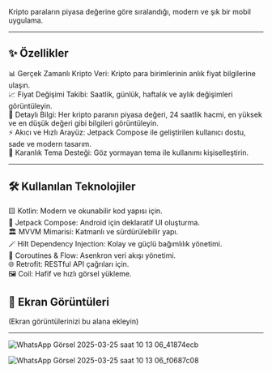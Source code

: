 
Kripto paraların piyasa değerine göre sıralandığı, modern ve şık bir mobil uygulama.

---

## ✨ Özellikler

📊 Gerçek Zamanlı Kripto Veri: Kripto para birimlerinin anlık fiyat bilgilerine ulaşın.  
📈 Fiyat Değişimi Takibi: Saatlik, günlük, haftalık ve aylık değişimleri görüntüleyin.  
📄 Detaylı Bilgi: Her kripto paranın piyasa değeri, 24 saatlik hacmi, en yüksek ve en düşük değeri gibi bilgileri görüntüleyin.  
⚡ Akıcı ve Hızlı Arayüz: Jetpack Compose ile geliştirilen kullanıcı dostu, sade ve modern tasarım.  
🌙 Karanlık Tema Desteği: Göz yormayan tema ile kullanımı kişiselleştirin.  

---

## 🛠️ Kullanılan Teknolojiler

🟨 Kotlin: Modern ve okunabilir kod yapısı için.  
🧩 Jetpack Compose: Android için deklaratif UI oluşturma.  
🏛 MVVM Mimarisi: Katmanlı ve sürdürülebilir yapı.  
🪄 Hilt Dependency Injection: Kolay ve güçlü bağımlılık yönetimi.  
🌊 Coroutines & Flow: Asenkron veri akışı yönetimi.  
🌐 Retrofit: RESTful API çağrıları için.  
🖼 Coil: Hafif ve hızlı görsel yükleme.  



## 📸 Ekran Görüntüleri

(Ekran görüntülerinizi bu alana ekleyin)

---






![WhatsApp Görsel 2025-03-25 saat 10 13 06_41874ecb](https://github.com/user-attachments/assets/9b409740-d4c5-4536-8a36-0ecc07aedfe9)

![WhatsApp Görsel 2025-03-25 saat 10 13 06_f0687c08](https://github.com/user-attachments/assets/936817da-648b-42c6-843b-1908d5e35d4c)
